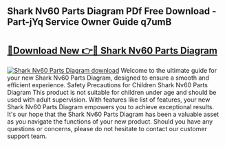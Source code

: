 ## Shark Nv60 Parts Diagram PDf Free Download - Part-jYq Service Owner Guide q7umB

# <h2><a href="http://dflezx.blite.top/?on=Shark+Nv60+Parts+Diagram">🔗Download New 👉🔴 Shark Nv60 Parts Diagram</a></h2>

[![Shark Nv60 Parts Diagram download](https://i.imgur.com/lujVjoI.png)](http://dflezx.blite.top/?on=Shark+Nv60+Parts+Diagram)
Welcome to the ultimate guide for your new Shark Nv60 Parts Diagram, designed to ensure a smooth and efficient experience. Safety Precautions for Children Shark Nv60 Parts Diagram This product is not suitable for children under age and should be used with adult supervision. With features like list of features, your new Shark Nv60 Parts Diagram empowers you to achieve exceptional results. It's our hope that the Shark Nv60 Parts Diagram has been a valuable asset as you navigate the functions of your new product. Should you have any questions or concerns, please do not hesitate to contact our customer support team.
